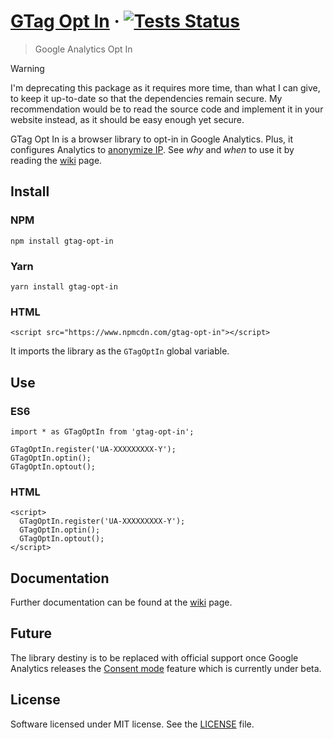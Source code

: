 # [GTag Opt In](https://www.npmjs.com/package/gtag-opt-in) &middot; [![Tests Status](https://github.com/luciomartinez/gtag-opt-in/workflows/Node.js%20CI/badge.svg)](https://github.com/luciomartinez/gtag-opt-in/actions)
> Google Analytics Opt In

> [!WARNING] 
> I'm deprecating this package as it requires more time, than what I can give, to keep it up-to-date so that the dependencies remain secure.
> My recommendation would be to read the source code and implement it in your website instead, as it should be easy enough yet secure.

GTag Opt In is a browser library to opt-in in Google Analytics.
Plus, it configures Analytics to [anonymize IP](https://support.google.com/analytics/answer/2763052).
See _why_ and _when_ to use it by reading the [wiki](https://github.com/luciomartinez/gtag-opt-in/wiki) page. 

## Install

### NPM

    npm install gtag-opt-in

### Yarn    

    yarn install gtag-opt-in
    
### HTML

    <script src="https://www.npmcdn.com/gtag-opt-in"></script>

It imports the library as the `GTagOptIn` global variable.

## Use

### ES6
```
import * as GTagOptIn from 'gtag-opt-in';

GTagOptIn.register('UA-XXXXXXXXX-Y');
GTagOptIn.optin();
GTagOptIn.optout();
```

### HTML
```
<script>
  GTagOptIn.register('UA-XXXXXXXXX-Y');
  GTagOptIn.optin();
  GTagOptIn.optout();
</script>
```

## Documentation
Further documentation can be found at the [wiki](https://github.com/luciomartinez/gtag-opt-in/wiki) page.

## Future
The library destiny is to be replaced with official support once Google Analytics releases the [Consent mode](https://support.google.com/analytics/answer/9976101) feature which is currently under beta.
 
## License
Software licensed under MIT license. See the [LICENSE](/LICENSE) file.
